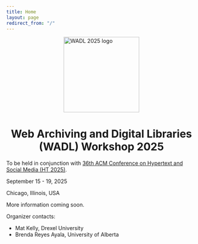 ```yaml
---
title: Home
layout: page
redirect_from: "/"
---
```

<img src="../../assets/wadl2025.png" width="200" alt="WADL 2025 logo" style="display:block;margin-left:auto;  margin-right:auto;" />

<h1 style="text-align: center;">Web Archiving and Digital Libraries (WADL) Workshop 2025</h1>

To be held in conjunction with [36th ACM Conference on Hypertext and Social Media (HT 2025)](https://ht.acm.org/ht2025/).

September 15 - 19, 2025

Chicago, Illinois, USA

More information coming soon.

Organizer contacts:

* Mat Kelly, Drexel University
* Brenda Reyes Ayala, University of Alberta
